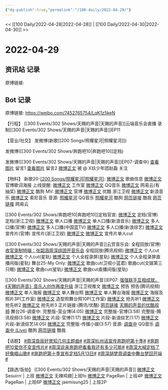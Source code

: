 ```yaml
---
{"dg-publish":true,"permalink":"/100-daily/2022-04-29/"}
---
```



<< [[100 Daily/2022-04-28\|2022-04-28]] | [[100 Daily/2022-04-30\|2022-04-30]] >>

# 2022-04-29

## 资讯站 记录

原博链接:

## Bot 记录

原博链接: https://weibo.com/7452765754/LqK1z5keN

【行程】
[[300 Events/302 Shows/天赐的声音\|天赐的声音]]云端音乐会直播
录制[[300 Events/302 Shows/天赐的声音\|天赐的声音]]EP11

【营业/社交】
[](https://m.weibo.cn/1736988591/4763538059169912) 发微博(新歌[[200 Songs/照耀星河\|照耀星河]])

[](https://m.weibo.cn/1736988591/4763550553473251) 发微博([[300 Events/302 Shows/奔跑吧10\|奔跑吧10]]定档)

[](https://m.weibo.cn/1736988591/4763732301056623) 发微博([[300 Events/302 Shows/天赐的声音\|天赐的声音]]EP07-调查中)
[查看图片](https://wx3.sinaimg.cn/large/0088n2Pggy1h1qrfp012aj30to0f2t9m.jpg) 留言1 [](https://m.weibo.cn/3054593583/4762940916633310)
[查看图片](https://wx2.sinaimg.cn/large/0088n2Pggy1h1qrgjtq3dj30yi07adg7.jpg) 留言2 [微博正文](https://m.weibo.cn/6861429311/4763539812125975)
被 @ X玖少年团赵磊 关注

【物料】
新歌20-[[200 Songs/照耀星河\|照耀星河]](电视剧主题曲):
[微博正文](https://m.weibo.cn/6466290670/4763382496363706) 歌曲信息
[微博正文](https://m.weibo.cn/6861429311/4763534191493756) 官博歌词海报
上线提醒:
[微博正文](https://m.weibo.cn/7478855230/4763380197624783) 工作室
[微博正文](https://m.weibo.cn/2169129705/4763379615662282) QQ音乐
[微博正文](https://m.weibo.cn/1721030997/4763379380258614) 网易云(有抽奖)
[微博正文](https://m.weibo.cn/1665103091/4763381585677963) 酷狗
MV:
[微博正文](https://m.weibo.cn/6861429311/4763530945891573) 官博
[微博正文](https://m.weibo.cn/1642904381/4763530362619631) 优酷
[](https://m.weibo.cn/1288369910/4763534745145024) 浙江卫视
[微博正文](https://m.weibo.cn/1266269835/4763531930768123) 新浪音乐
[微博正文](https://m.weibo.cn/1647250812/4763532875269404) 索尼音乐
音源:
[照耀星河](https://weibo.cn/sinaurl?u=https%3A%2F%2Fi.y.qq.com%2Fv8%2Fplaysong.html%3Fsongid%3D353730842%26source%3Dyqq%26ADTAG%3Dhz_wb_sf%26channelId%3D10081987) QQ音乐
[照耀星河](https://weibo.cn/sinaurl?u=https%3A%2F%2Ft4.kugou.com%2Fsong.html%3Fid%3D2BlCg07zyV3) 酷狗
[网页链接](https://weibo.cn/sinaurl?u=http%3A%2F%2Fm.kuwo.cn%2Fnewh5app%2Fplay_detail%2F218227232) 酷我
[网页链接](https://weibo.cn/sinaurl?u=https%3A%2F%2Fmusic.163.com%2F%23%2Fsong%3Fid%3D1941639306) 网易云

[[300 Events/302 Shows/奔跑吧10\|奔跑吧10]]定档官宣:
[微博正文](https://m.weibo.cn/5242381821/4763545482826268) 定档(官博)
[](https://m.weibo.cn/1288369910/4763545558319342) 定档(浙江卫视)
[微博正文](https://m.weibo.cn/5242381821/4763555426993055) 单人口播
[微博正文](https://m.weibo.cn/1266269835/4763619688187565) 单人口播(新浪音乐)
[微博正文](https://m.weibo.cn/5242381821/4763555729769874) 多人口播(官博)
[微博正文](https://m.weibo.cn/5594216204/4763602675828902) 多人口播(中国蓝TV)
[微博正文](https://m.weibo.cn/1878335471/4763556912040120) 多人口播(新浪综艺)
[微博正文](https://m.weibo.cn/5242381821/4763556307800201) 宣传片(官博)
[](https://m.weibo.cn/1288369910/4763557113627571) 宣传片(浙江卫视)
[微博正文](https://m.weibo.cn/5876797510/4763560281115797) [微博正文](https://m.weibo.cn/6466290670/4763562242998331) 宣传片单人cut

[[300 Events/302 Shows/天赐的声音\|天赐的声音]]云赏音乐会:
[](https://m.weibo.cn/1315706994/4763574990279588) 全程回放(官博)
[收官录制特辑：张韶涵周深组团开音乐会](https://weibo.cn/sinaurl?u=http%3A%2F%2Fm.v.qq.com%2Fplay%2Fplay.html%3Fvid%3Dg0042ts03l3%26coverid%3Dmzc00200j6hypu6%26columnid%3D90433%26url_from%3Dshare%26second_share%3D0%26share_from%3Dcopy) 全程回放(腾讯视频)
[微博正文](https://m.weibo.cn/1786590437/4763600407235416) 个人cut
[微博正文](https://m.weibo.cn/6466290670/4763696930489070) 个人cut(星轨)
[微博正文](https://m.weibo.cn/6466290670/4763610717094830) 个人全程录屏(星轨)
[微博正文](https://m.weibo.cn/6466290670/4763650466517385) 个人全程录屏直播间版(星轨)
舞台25-My Only:
[微博正文](https://m.weibo.cn/5876797510/4763601146218467) 歌曲cut(卫视小蓝君)
[](https://m.weibo.cn/1371117067/4763598142571315) 歌曲cut(文娱第三只眼)
[微博正文](https://m.weibo.cn/6466290670/4763615330047165) 歌曲cut(星轨)
[微博正文](https://m.weibo.cn/6466290670/4763603267228599) 歌曲cut直播间版(星轨)

[[300 Events/302 Shows/天赐的声音\|天赐的声音]]EP07:
[强强联手互相成就，《天赐的声音》音乐人创作再度升级](https://weibo.cn/sinaurl?u=https%3A%2F%2Fmp.weixin.qq.com%2Fs%2Fb_pOlbMAsYGdG1l1pjmZng) 浙江卫视推文
[微博正文](https://m.weibo.cn/1315706994/4763530362880074) 预告
[](https://m.weibo.cn/2591595652/4763541716074998) 预告(腾讯视频)
[微博正文](https://m.weibo.cn/1315706994/4763560553480911) 单人海报
[微博正文](https://m.weibo.cn/1315706994/4763651149923837) 单人舞台照
[微博正文](https://m.weibo.cn/1315706994/4763681361234890) 单人舞台海报
[微博正文](https://m.weibo.cn/7478855230/4763694011781816) 海报及照片3P(工作室)
[微博正文](https://m.weibo.cn/7478855230/4763732960346386) 造型照舞台照10P(工作室)
[微博正文](https://m.weibo.cn/5876797510/4763654349919099) 抢先听1
[微博正文](https://m.weibo.cn/5876797510/4763655650414298) 抢先听2
[微博正文](https://m.weibo.cn/5876797510/4763660222467913) 抢先听3
正片链接:(腾讯/优酷)
[网页链接](https://weibo.cn/sinaurl?u=http%3A%2F%2Fm.v.qq.com%2Fx%2Fcover%2Fx%2Fmzc00200dsv4nkw%2Fu0042lzmhbf.html%3F%26url_from%3Dshare%26second_share%3D0%26share_from%3Dcopy%26pgid%3Dpage_detail%26mod_id%3Dmod_toolbar_new)
[天赐的声音的优酷视频](https://weibo.cn/sinaurl?u=https%3A%2F%2Fv.youku.com%2Fv_show%2Fid_XNTIwNTM0NjgzNg%3D%3D.html%3Fsharefrom%3Diphone%26scene%3Dlong%26playMode%3Dnormal%26sharekey%3D850eeeb35a41b78fe2df66a78eb7d6ed9)
舞台26-调查中:
[](https://m.weibo.cn/1736988591/4763732301056623) 完整版-营业博(4:05)
[微博正文](https://m.weibo.cn/1315706994/4763735526216836) 完整版-官博(3:58)
[](https://m.weibo.cn/2591595652/4763735752968137) 完整版-腾讯视频(3:58)
[微博正文](https://m.weibo.cn/1315706994/4763731462986140) 片段-官博(1:17)
[微博正文](https://m.weibo.cn/1878335471/4763711556032526) 片段-新浪综艺(1:17)
[微博正文](https://m.weibo.cn/1878335471/4763734994588627) 片段-新浪综艺(4:05)
[微博正文](https://m.weibo.cn/2116890350/4763733320270735) 完整版-传媒小娱(3:57)
音源:
[调查中](https://weibo.cn/sinaurl?u=https%3A%2F%2Fc.y.qq.com%2Fbase%2Ffcgi-bin%2Fu%3F__%3D6fUCs9Q3Os2K) QQ音乐
[调查中 (Live)](https://weibo.cn/sinaurl?u=https%3A%2F%2Ft3.kugou.com%2Fsong.html%3Fid%3DbaYg377zyV2) 酷狗
[网页链接](https://weibo.cn/sinaurl?u=https%3A%2F%2Fm.kuwo.cn%2Fyinyue%2F218698439%3Ff%3Darphone%26t%3Dusercopy%26isstar%3D0) 酷我

【话题】
[#周深良辰好景知几何主题曲#](https://s.weibo.com/weibo?q=%23%E5%91%A8%E6%B7%B1%E8%89%AF%E8%BE%B0%E5%A5%BD%E6%99%AF%E7%9F%A5%E5%87%A0%E4%BD%95%E4%B8%BB%E9%A2%98%E6%9B%B2%23)
[#周深杭州话宣传奔跑吧第十季#](https://s.weibo.com/weibo?q=%23%E5%91%A8%E6%B7%B1%E6%9D%AD%E5%B7%9E%E8%AF%9D%E5%AE%A3%E4%BC%A0%E5%A5%94%E8%B7%91%E5%90%A7%E7%AC%AC%E5%8D%81%E5%AD%A3%23)
[#奔跑吧10爱你不变宣传片#](https://s.weibo.com/weibo?q=%23%E5%A5%94%E8%B7%91%E5%90%A710%E7%88%B1%E4%BD%A0%E4%B8%8D%E5%8F%98%E5%AE%A3%E4%BC%A0%E7%89%87%23)
[#周深说来奔跑吧看看我还有多少可能#](https://s.weibo.com/weibo?q=%23%E5%91%A8%E6%B7%B1%E8%AF%B4%E6%9D%A5%E5%A5%94%E8%B7%91%E5%90%A7%E7%9C%8B%E7%9C%8B%E6%88%91%E8%BF%98%E6%9C%89%E5%A4%9A%E5%B0%91%E5%8F%AF%E8%83%BD%23)
[#周深大喊定档了好像唱山歌#](https://s.weibo.com/weibo?q=%23%E5%91%A8%E6%B7%B1%E5%A4%A7%E5%96%8A%E5%AE%9A%E6%A1%A3%E4%BA%86%E5%A5%BD%E5%83%8F%E5%94%B1%E5%B1%B1%E6%AD%8C%23)
[#奔跑吧第十季宣布定档5月13日#](https://s.weibo.com/weibo?q=%23%E5%A5%94%E8%B7%91%E5%90%A7%E7%AC%AC%E5%8D%81%E5%AD%A3%E5%AE%A3%E5%B8%83%E5%AE%9A%E6%A1%A35%E6%9C%8813%E6%97%A5%23)
[#周深胡梦周调查中舞台梦回开端#](https://s.weibo.com/weibo?q=%23%E5%91%A8%E6%B7%B1%E8%83%A1%E6%A2%A6%E5%91%A8%E8%B0%83%E6%9F%A5%E4%B8%AD%E8%88%9E%E5%8F%B0%E6%A2%A6%E5%9B%9E%E5%BC%80%E7%AB%AF%23)

【路透/饭拍】
[[300 Events/302 Shows/天赐的声音\|天赐的声音]]
[微博正文](https://m.weibo.cn/7316571481/4763575577744340) Sesuirrr | 上班
[微博正文](https://m.weibo.cn/7495641082/4763578245318201) 无辣鸡翅|上班fo
[微博正文](https://m.weibo.cn/7633014126/4763585304332818) PageRan | 上班4P
[微博正文](https://m.weibo.cn/7633014126/4763612520644742) PageRan | 上班6P
[微博正文](https://m.weibo.cn/6211346395/4763689602778395) jaemisung25 | 上班2P
